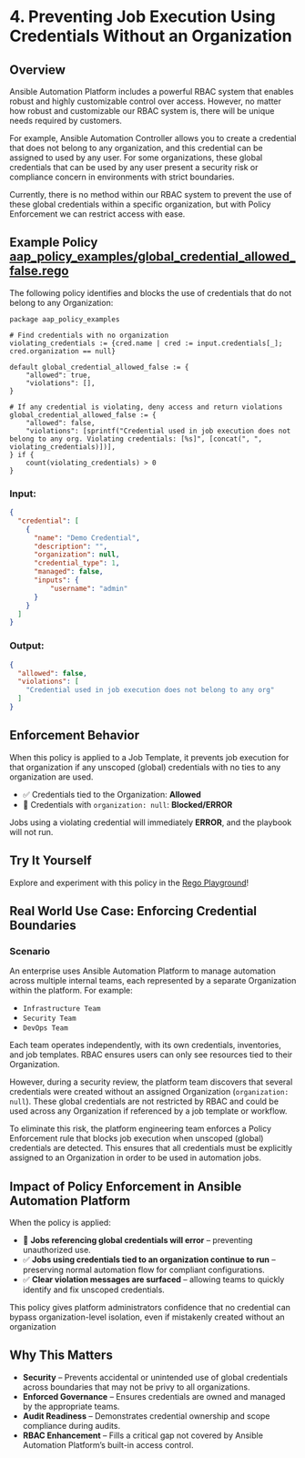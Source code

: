 # 4. Preventing Job Execution Using Credentials Without an Organization

## Overview

Ansible Automation Platform includes a powerful RBAC system that enables robust and highly customizable control over access. However, no matter how robust and customizable our RBAC system is, there will be unique needs required by customers.

For example, Ansible Automation Controller allows you to create a credential that does not belong to any organization, and this credential can be assigned to used by any user. For some organizations, these global credentials that can be used by any user present a security risk or compliance concern in environments with strict boundaries.  

Currently, there is no method within our RBAC system to prevent the use of these global credentials within a specific organization, but with Policy Enforcement we can restrict access with ease.

## Example Policy [aap_policy_examples/global_credential_allowed_false.rego](aap_policy_examples/global_credential_allowed_false.rego)

The following policy identifies and blocks the use of credentials that do not belong to any Organization:

```rego
package aap_policy_examples

# Find credentials with no organization
violating_credentials := {cred.name | cred := input.credentials[_]; cred.organization == null}

default global_credential_allowed_false := {
	"allowed": true,
	"violations": [],
}

# If any credential is violating, deny access and return violations
global_credential_allowed_false := {
	"allowed": false,
	"violations": [sprintf("Credential used in job execution does not belong to any org. Violating credentials: [%s]", [concat(", ", violating_credentials)])],
} if {
	count(violating_credentials) > 0
}
```

### Input:

```json
{
  "credential": [
    {
      "name": "Demo Credential",
      "description": "",
      "organization": null,
      "credential_type": 1,
      "managed": false,
      "inputs": {
          "username": "admin"
      }
    }
  ]
}
```

###  Output:

```json
{
  "allowed": false,
  "violations": [
    "Credential used in job execution does not belong to any org"
  ]
}
```

## Enforcement Behavior

When this policy is applied to a Job Template, it prevents job execution for that organization if any unscoped (global) credentials with no ties to any organization are used.

- ✅ Credentials tied to the Organization: **Allowed**  
- 🚫 Credentials with `organization: null`: **Blocked/ERROR**

Jobs using a violating credential will immediately **ERROR**, and the playbook will not run.

## Try It Yourself

Explore and experiment with this policy in the [Rego Playground](https://play.openpolicyagent.org/p/pN0juD8foG)!

## Real World Use Case: Enforcing Credential Boundaries 

### Scenario

An enterprise uses Ansible Automation Platform to manage automation across multiple internal teams, each represented by a separate Organization within the platform. For example:

- `Infrastructure Team`
- `Security Team`
- `DevOps Team`

Each team operates independently, with its own credentials, inventories, and job templates. RBAC ensures users can only see resources tied to their Organization.

However, during a security review, the platform team discovers that several credentials were created without an assigned Organization (`organization: null`). These global credentials are not restricted by RBAC and could be used across any Organization if referenced by a job template or workflow.

To eliminate this risk, the platform engineering team enforces a Policy Enforcement rule that blocks job execution when unscoped (global) credentials are detected. This ensures that all credentials must be explicitly assigned to an Organization in order to be used in automation jobs.

## Impact of Policy Enforcement in Ansible Automation Platform

When the policy is applied:

- 🚫 **Jobs referencing global credentials will error** – preventing unauthorized use.
- ✅ **Jobs using credentials tied to an organization continue to run** – preserving normal automation flow for compliant configurations.
- ✅ **Clear violation messages are surfaced** – allowing teams to quickly identify and fix unscoped credentials.

This policy gives platform administrators confidence that no credential can bypass organization-level isolation, even if mistakenly created without an organization

## Why This Matters

- **Security** – Prevents accidental or unintended use of global credentials across boundaries that may not be privy to all organizations.
- **Enforced Governance** – Ensures credentials are owned and managed by the appropriate teams.
- **Audit Readiness** – Demonstrates credential ownership and scope compliance during audits.
- **RBAC Enhancement** – Fills a critical gap not covered by Ansible Automation Platform’s built-in access control.




